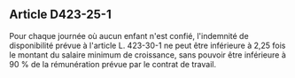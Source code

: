 ## Article D423-25-1

Pour chaque journée où aucun enfant n'est confié, l'indemnité de disponibilité prévue à l'article L. 423-30-1
ne peut être inférieure à 2,25 fois le montant du salaire minimum de croissance, sans pouvoir être inférieure à
90 % de la rémunération prévue par le contrat de travail.

